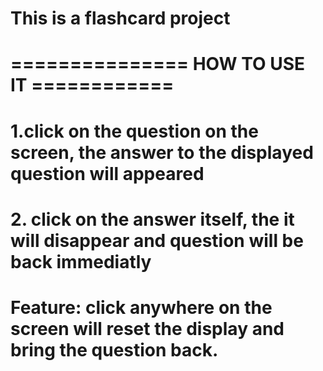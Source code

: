 # This is a flashcard project
# =============== HOW TO USE IT ============

# 1.click on the question on the screen, the answer to the displayed question will appeared
# 2. click on the answer itself, the it will disappear and question will be back immediatly
# Feature: click anywhere on the screen will reset the display and bring the question back.
